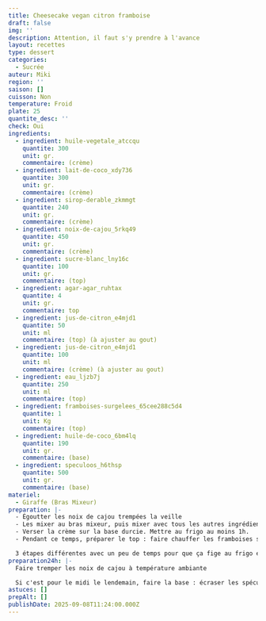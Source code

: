 ```yaml
---
title: Cheesecake vegan citron framboise
draft: false
img: ''
description: Attention, il faut s'y prendre à l'avance
layout: recettes
type: dessert
categories:
  - Sucrée
auteur: Miki
region: ''
saison: []
cuisson: Non
temperature: Froid
plate: 25
quantite_desc: ''
check: Oui
ingredients:
  - ingredient: huile-vegetale_atccqu
    quantite: 300
    unit: gr.
    commentaire: (crème)
  - ingredient: lait-de-coco_xdy736
    quantite: 300
    unit: gr.
    commentaire: (crème)
  - ingredient: sirop-derable_zkmmgt
    quantite: 240
    unit: gr.
    commentaire: (crème)
  - ingredient: noix-de-cajou_5rkq49
    quantite: 450
    unit: gr.
    commentaire: (crème)
  - ingredient: sucre-blanc_lny16c
    quantite: 100
    unit: gr.
    commentaire: (top)
  - ingredient: agar-agar_ruhtax
    quantite: 4
    unit: gr.
    commentaire: top
  - ingredient: jus-de-citron_e4mjd1
    quantite: 50
    unit: ml
    commentaire: (top) (à ajuster au gout)
  - ingredient: jus-de-citron_e4mjd1
    quantite: 100
    unit: ml
    commentaire: (crème) (à ajuster au gout)
  - ingredient: eau_ljzb7j
    quantite: 250
    unit: ml
    commentaire: (top)
  - ingredient: framboises-surgelees_65cee288c5d4
    quantite: 1
    unit: Kg
    commentaire: (top)
  - ingredient: huile-de-coco_6bm4lq
    quantite: 190
    unit: gr.
    commentaire: (base)
  - ingredient: speculoos_h6thsp
    quantite: 500
    unit: gr.
    commentaire: (base)
materiel:
  - Giraffe (Bras Mixeur)
preparation: |-
  - Égoutter les noix de cajou trempées la veille
  - Les mixer au bras mixeur, puis mixer avec tous les autres ingrédients "crème"
  - Verser la crème sur la base durcie. Mettre au frigo au moins 1h.
  - Pendant ce temps, préparer le top : faire chauffer les framboises surgelées avec l'eau, le sucre, le jus de citron. Mixer au mixeur et filtrer. Refaire chauffer avec l'agar agar (delayé à froid dans un peu d'eau) jusqu'à ébullition. Laisser refroidir puis verser sur la crème et remettre au frais (au moins 1h)

  3 étapes différentes avec un peu de temps pour que ça fige au frigo entre chaque, puis encore un peu d'attente pour que le dessus fige. Du coup, c'est bien de s'y prendre à l'avance !
preparation24h: |-
  Faire tremper les noix de cajou à température ambiante

  Si c'est pour le midi le lendemain, faire la base : écraser les spéculoos, mélanger avec l'huile de coco fondue, tasser au fond d'un plat démoulable ou sur une plaque recouverte de papier sulfurisé. Mettre au frigo.
astuces: []
prepAlt: []
publishDate: 2025-09-08T11:24:00.000Z
---
```

